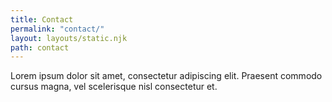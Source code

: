 ```yaml
---
title: Contact
permalink: "contact/"
layout: layouts/static.njk
path: contact
---
```


Lorem ipsum dolor sit amet, consectetur adipiscing elit. Praesent commodo cursus magna, vel scelerisque nisl consectetur et.
